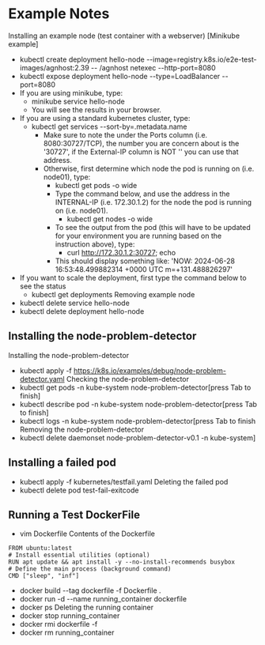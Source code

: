 # Example Notes
Installing an example node (test container with a webserver) [Minikube example]
-  kubectl create deployment hello-node --image=registry.k8s.io/e2e-test-images/agnhost:2.39 -- /agnhost netexec --http-port=8080
-  kubectl expose deployment hello-node --type=LoadBalancer --port=8080
- If you are using minikube, type: 
  -  minikube service hello-node
  - You will see the results in your browser.
- If you are using a standard kubernetes cluster, type:  
  - kubectl get services --sort-by=.metadata.name
    - Make sure to note the under the Ports column (i.e. 8080:30727/TCP), the number you are concern about is the '30727', if the External-IP column is NOT '<pending>' you can use that address.
    - Otherwise, first determine which node the pod is running on (i.e. node01), type:
      - kubectl get pods -o wide
      - Type the command below, and use the address in the INTERNAL-IP (i.e. 172.30.1.2) for the node the pod is running on (i.e. node01).
        - kubectl get nodes -o wide
      - To see the output from the pod (this will have to be updated for your environment you are running based on the instruction above), type: 
        - curl http://172.30.1.2:30727; echo
      - This should display something like: 'NOW: 2024-06-28 16:53:48.499882314 +0000 UTC m=+131.488826297'
- If you want to scale the deployment, first type the command below to see the status
  - kubectl get deployments
Removing example node
-  kubectl delete service hello-node
-  kubectl delete deployment hello-node

##  Installing the node-problem-detector
Installing the node-problem-detector
- kubectl apply -f https://k8s.io/examples/debug/node-problem-detector.yaml
Checking the node-problem-detector
-  kubectl get pods -n kube-system node-problem-detector[press Tab to finish]
-  kubectl describe pod -n kube-system node-problem-detector[press Tab to finish]
-  kubectl logs -n kube-system node-problem-detector[press Tab to finish
 Removing the node-problem-detector
- kubectl delete daemonset node-problem-detector-v0.1 -n kube-system]

## Installing a failed pod
- kubectl apply -f kubernetes/testfail.yaml
Deleting the failed pod
- kubectl delete pod test-fail-exitcode

## Running a Test DockerFile
- vim Dockerfile
Contents of the Dockerfile
```
FROM ubuntu:latest
# Install essential utilities (optional)
RUN apt update && apt install -y --no-install-recommends busybox
# Define the main process (background command)
CMD ["sleep", "inf"]
```
- docker build --tag dockerfile -f Dockerfile .
- docker run -d --name running_container dockerfile
- docker ps
Deleting the running container
- docker stop running_container
- docker rmi dockerfile -f
- docker rm running_container

